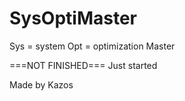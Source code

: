 # SysOptiMaster
Sys = system
Opt = optimization
Master

===NOT FINISHED===
Just started

Made by Kazos
